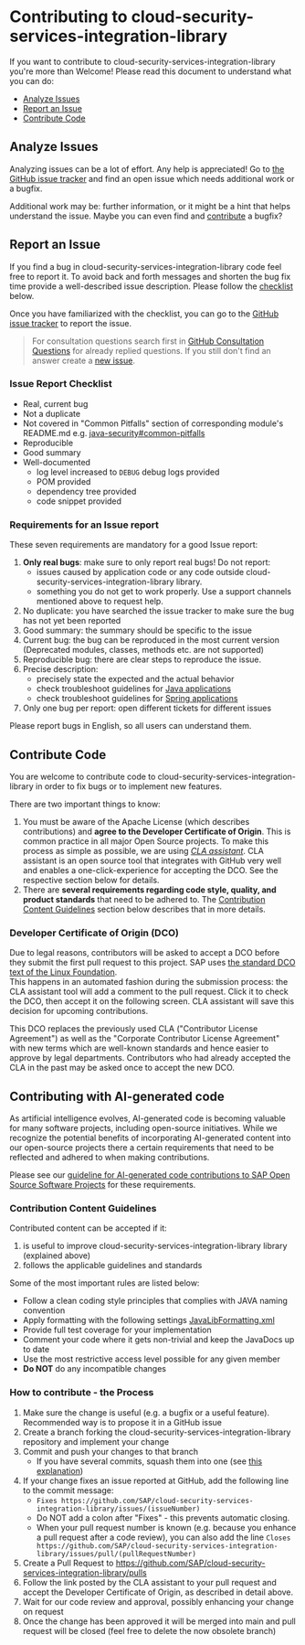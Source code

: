 # Contributing to cloud-security-services-integration-library

If you want to contribute to cloud-security-services-integration-library you're more than Welcome! Please read this document to understand what you can do:
 * [Analyze Issues](#analyze-issues)
 * [Report an Issue](#report-an-issue)
 * [Contribute Code](#contribute-code)

## Analyze Issues

Analyzing issues can be a lot of effort. Any help is appreciated!
Go to [the GitHub issue tracker](https://github.com/SAP/cloud-security-services-integration-library/issues?state=open) and find an open issue which needs additional work or a bugfix.

Additional work may be: further information, or it might be a hint that helps understand the issue. Maybe you can even find and [contribute](#contribute-code) a bugfix?


## Report an Issue

If you find a bug in cloud-security-services-integration-library code feel free to report it.
To avoid back and forth messages and shorten the bug fix time provide a well-described issue description. Please follow the [checklist](#Issue-Report-Checklist) below.

Once you have familiarized with the checklist, you can go to the [GitHub issue tracker](https://github.com/SAP/cloud-security-services-integration-library/issues/new/choose) to report the issue.

> For consultation questions search first in [GitHub Consultation Questions](https://github.com/SAP/cloud-security-services-integration-library/issues?q=label%3Aconsultation+) for already replied questions. If you still don't find an answer create a [new issue](https://github.com/SAP/cloud-security-services-integration-library/issues/new?assignees=&labels=consultation&template=consultation-question.md&title=).

### Issue Report Checklist

 * Real, current bug
 * Not a duplicate
 * Not covered in "Common Pitfalls" section of corresponding module's README.md e.g. [java-security#common-pitfalls](/java-security/README.md#common-pitfalls)
 * Reproducible
 * Good summary
 * Well-documented
    * log level increased to `DEBUG` debug logs provided
    * POM provided
    * dependency tree provided
    * code snippet provided


### Requirements for an Issue report

These seven requirements are mandatory for a good Issue report:
1. **Only real bugs**: make sure to only report real bugs! Do not report:
   * issues caused by application code or any code outside cloud-security-services-integration-library library.
   * something you do not get to work properly. Use a support channels mentioned above to request help.
2. No duplicate: you have searched the issue tracker to make sure the bug has not yet been reported
3. Good summary: the summary should be specific to the issue
4. Current bug: the bug can be reproduced in the most current version (Deprecated modules, classes, methods etc. are not supported)
5. Reproducible bug: there are clear steps to reproduce the issue. 
6. Precise description:
   * precisely state the expected and the actual behavior
   * check troubleshoot guidelines for [Java applications](./java-security/README.md#troubleshooting) 
   * check troubleshoot guidelines for [Spring applications](./spring-security/README.md#troubleshooting)  
7. Only one bug per report: open different tickets for different issues

Please report bugs in English, so all users can understand them.


## Contribute Code

You are welcome to contribute code to cloud-security-services-integration-library in order to fix bugs or to implement new features.

There are two important things to know:

1.  You must be aware of the Apache License (which describes contributions) and **agree to the Developer Certificate of Origin**. This is common practice in all major Open Source projects. To make this process as simple as possible, we are using *[CLA assistant](https://cla-assistant.io/)*. CLA assistant is an open source tool that integrates with GitHub very well and enables a one-click-experience for accepting the DCO. See the respective section below for details.
2.  There are **several requirements regarding code style, quality, and product standards** that need to be adhered to. The [Contribution Content Guidelines](#Contribution-Content-Guidelines) section below describes that in more details.


### Developer Certificate of Origin (DCO)

Due to legal reasons, contributors will be asked to accept a DCO before they submit the first pull request to this project. SAP uses [the standard DCO text of the Linux Foundation](https://developercertificate.org/).  
This happens in an automated fashion during the submission process: the CLA assistant tool will add a comment to the pull request. Click it to check the DCO, then accept it on the following screen. CLA assistant will save this decision for upcoming contributions.

This DCO replaces the previously used CLA ("Contributor License Agreement") as well as the "Corporate Contributor License Agreement" with new terms which are well-known standards and hence easier to approve by legal departments. Contributors who had already accepted the CLA in the past may be asked once to accept the new DCO.


## Contributing with AI-generated code

As artificial intelligence evolves, AI-generated code is becoming valuable for many software projects, including open-source initiatives. While we recognize the potential benefits of incorporating AI-generated content into our open-source projects there a certain requirements that need to be reflected and adhered to when making contributions.

Please see our [guideline for AI-generated code contributions to SAP Open Source Software Projects](CONTRIBUTING_USING_GENAI.md) for these requirements.


### Contribution Content Guidelines

Contributed content can be accepted if it:

1. is useful to improve cloud-security-services-integration-library library (explained above)
2. follows the applicable guidelines and standards

Some of the most important rules are listed below:

-   Follow a clean coding style principles that complies with JAVA naming convention
-   Apply formatting with the following settings [JavaLibFormatting.xml](./etc/JavaLibFormatting.xml)
-   Provide full test coverage for your implementation
-   Comment your code where it gets non-trivial and keep the JavaDocs up to date
-   Use the most restrictive access level possible for any given member
-   **Do NOT** do any incompatible changes

### How to contribute - the Process

1. Make sure the change is useful (e.g. a bugfix or a useful feature). Recommended way is to propose it in a GitHub issue
2. Create a branch forking the cloud-security-services-integration-library repository and implement your change
3. Commit and push your changes to that branch
    -   If you have several commits, squash them into one (see [this explanation](http://davidwalsh.name/squash-commits-git))
4. If your change fixes an issue reported at GitHub, add the following line to the commit message:
    - ```Fixes https://github.com/SAP/cloud-security-services-integration-library/issues/(issueNumber)```
    - Do NOT add a colon after "Fixes" - this prevents automatic closing.
    - When your pull request number is known (e.g. because you enhance a pull request after a code review), you can also add the line ```Closes https://github.com/SAP/cloud-security-services-integration-library/issues/pull/(pullRequestNumber)```
5. Create a Pull Request to https://github.com/SAP/cloud-security-services-integration-library/pulls
6. Follow the link posted by the CLA assistant to your pull request and accept the Developer Certificate of Origin, as described in detail above.
7. Wait for our code review and approval, possibly enhancing your change on request
8. Once the change has been approved it will be merged into main and pull request will be closed (feel free to delete the now obsolete branch)

